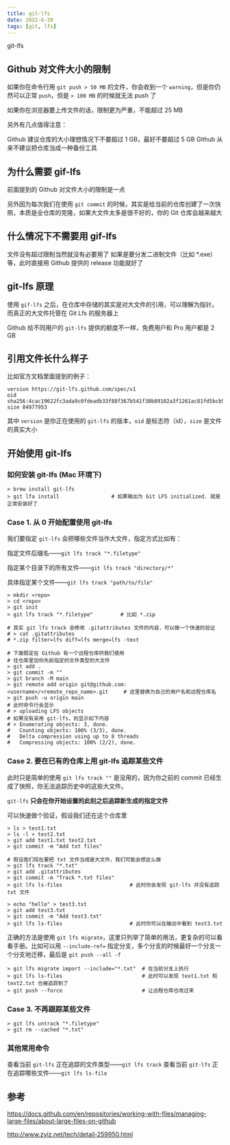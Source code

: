 ```yaml
---
title: git-lfs
date: 2022-6-30
tags: [git, lfs]
---
```


git-lfs

<!--more-->

## Github 对文件大小的限制
如果你在命令行用 ``git push > 50 MB`` 的文件，你会收到一个 ``warning``，但是你仍然可以正常 ``push``，但是 ``> 100 MB`` 的时候就无法 push 了

如果你在浏览器要上传文件的话，限制更为严重，不能超过 25 MB

另外有几点值得注意：

Github 建议仓库的大小理想情况下不要超过 1 GB，最好不要超过 5 GB
Github 从来不建议把仓库当成一种备份工具

## 为什么需要 gif-lfs
前面提到的 Github 对文件大小的限制是一点

另外因为每次我们在使用 ``git commit`` 的时候，其实是给当前的仓库创建了一次快照，本质是全仓库的克隆，如果大文件太多是很不好的，你的 Git 仓库会越来越大

## 什么情况下不需要用 gif-lfs
文件没有超过限制当然就没有必要用了
如果是要分发二进制文件（比如 *.exe）等，此时直接用 Github 提供的 release 功能就好了

## git-lfs 原理
使用 ``gif-lfs`` 之后，在仓库中存储的其实是对大文件的引用，可以理解为指针。而真正的大文件托管在 Git Lfs 的服务器上

Github 给不同用户的 ``git-lfs`` 提供的额度不一样，免费用户和 Pro 用户都是 2 GB

## 引用文件长什么样子
比如官方文档里面提到的例子：
```
version https://git-lfs.github.com/spec/v1
oid sha256:4cac19622fc3ada9c0fdeadb33f88f367b541f38b89102a3f1261ac81fd5bcb5
size 84977953
```
其中 ``version`` 是你正在使用的 ``git-lfs`` 的版本，``oid`` 是标志符（id），``size`` 是文件的真实大小

## 开始使用 git-lfs
### 如何安装 git-lfs (Mac 环境下)
```commandline
> brew install git-lfs
> git lfa install                 # 如果输出为 Git LFS initialized. 就是正常安装好了
```

### Case 1. 从 0 开始配置使用 git-lfs
我们要指定 ``git-lfs`` 会把哪些文件当作大文件，指定方式比如有：

指定文件后缀名——``git lfs track "*.filetype"``

指定某个目录下的所有文件——``git lfs track "directory/*"``

具体指定某个文件——``git lfs track "path/to/file"``

```
> mkdir <repo>
> cd <repo>
> git init
> git lfs track "*.filetype"         # 比如 *.zip
 
# 其实 git lfs track 会修改 .gitattributes 文件的内容，可以做一个快速的验证
# > cat .gitattributes
# *.zip filter=lfs diff=lfs merge=lfs -text
 
# 下面假定在 Github 有一个远程仓库供我们使用
# 往仓库里加你先前指定的文件类型的大文件
> git add .                                         
> git commit -m ""
> git branch -M main
> git remote add origin git@github.com:<username>/<remote_repo_name>.git     # 这里替换为自己的用户名和远程仓库名
> git push -u origin main
# 此时命令行会显示
# > uploading LFS objects
# 如果没有采用 git-lfs，则显示如下内容
# > Enumerating objects: 3, done.
#   Counting objects: 100% (3/3), done.
#   Delta compression using up to 8 threads
#   Compressing objects: 100% (2/2), done.
```

### Case 2. 要在已有的仓库上用 git-lfs 追踪某些文件

此时只是简单的使用 ``git lfs track ""`` 是没用的，因为你之前的 commit 已经生成了快照，你无法追踪历史中的这些大文件。

``git-lfs`` **只会在你开始设置的此刻之后追踪新生成的指定文件**

可以快速做个验证，假设我们还在这个仓库里

```
> ls > test1.txt
> ls -l > test2.txt
> git add test1.txt test2.txt
> git commit -m "Add txt files"
 
# 假设我们现在要把 txt 文件当成是大文件，我们可能会想这么做
> git lfs track "*.txt"
> git add .gitattributes
> git commit -m "Track *.txt files"
> git lfs ls-files                      # 此时你会发现 git-lfs 并没有追踪 txt 文件
 
> echo "hello" > test3.txt
> git add test3.txt
> git commit -m "Add test3.txt"
> git lfs ls-files                      # 此时你可以在输出中看到 test3.txt
```

正确的方法是使用 ``git lfs migrate``，这里只列举了简单的用法，更复杂的可以看看手册。比如可以用 ``--include-ref=`` 指定分支，多个分支的时候最好一个分支一个分支地迁移，最后是 ``git push --all -f``

```
> git lfs migrate import --include="*.txt"  # 在当前分支上执行
> git lfs ls-files                          # 此时可以发现 text1.txt 和 text2.txt 也被追踪到了
> git push --force                          # 让远程仓库也改过来
```

### Case 3. 不再跟踪某些文件
```
> git lfs untrack "*.filetype"
> git rm --cached "*.txt"
```

### 其他常用命令
查看当前 ``git-lfs`` 正在追踪的文件类型——``git lfs track``
查看当前 ``git-lfs`` 正在追踪哪些文件——``git lfs ls-file``

## 参考
https://docs.github.com/en/repositories/working-with-files/managing-large-files/about-large-files-on-github

http://www.zyiz.net/tech/detail-259950.html